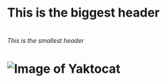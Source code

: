 # <H1>This is the biggest header</H1> 
# <h6> This is the smallest header </h6>
# ![Image of Yaktocat](https://octodex.github.com/images/yaktocat.png)
